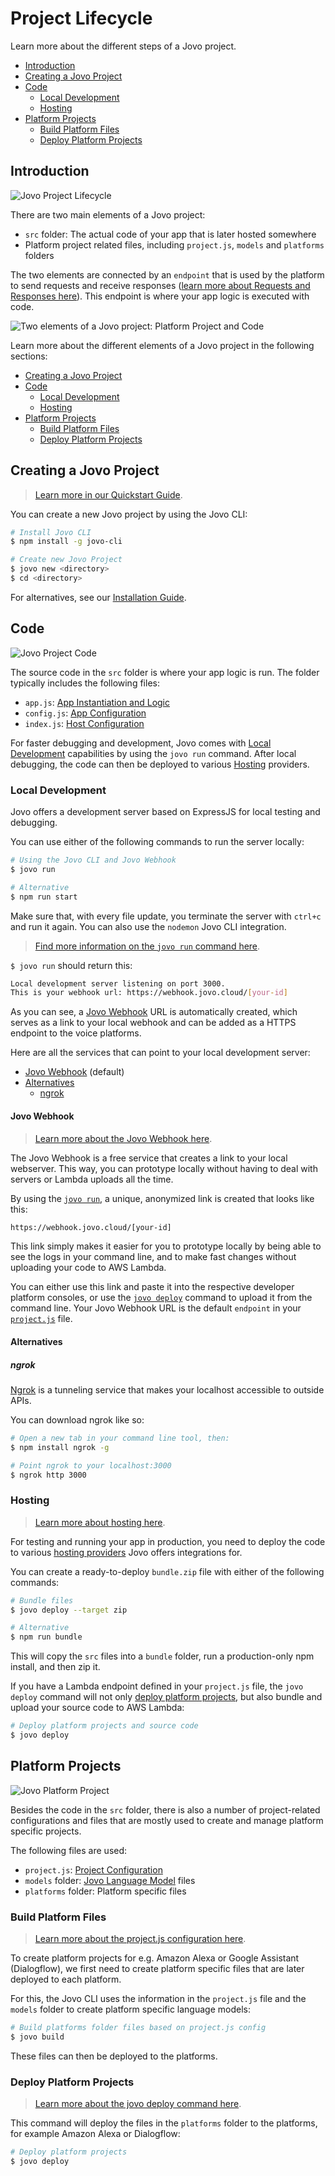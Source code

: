 # Project Lifecycle

Learn more about the different steps of a Jovo project.

* [Introduction](#introduction)
* [Creating a Jovo Project](#creating-a-jovo-project)
* [Code](#code)
   * [Local Development](#local-development)
   * [Hosting](#hosting)
* [Platform Projects](#platform-projects)
   * [Build Platform Files](#build-platform-files)
   * [Deploy Platform Projects](#deploy-platform-projects)

## Introduction

![Jovo Project Lifecycle](../img/project-lifecycle.png)

There are two main elements of a Jovo project:
* `src` folder: The actual code of your app that is later hosted somewhere
* Platform project related files, including `project.js`, `models` and `platforms` folders

The two elements are connected by an `endpoint` that is used by the platform to send requests and receive responses ([learn more about Requests and Responses here](../basic-concepts/requests-responses './requests-responses')). This endpoint is where your app logic is executed with code.

![Two elements of a Jovo project: Platform Project and Code](../img/project-lifecycle-elements.png)

Learn more about the different elements of a Jovo project in the following sections:

* [Creating a Jovo Project](#creating-a-jovo-project)
* [Code](#code)
   * [Local Development](#local-development)
   * [Hosting](#hosting)
* [Platform Projects](#platform-projects)
   * [Build Platform Files](#build-platform-files)
   * [Deploy Platform Projects](#deploy-platform-projects)


## Creating a Jovo Project

> [Learn more in our Quickstart Guide](../getting-started './quickstart').

You can create a new Jovo project by using the Jovo CLI:

```sh
# Install Jovo CLI
$ npm install -g jovo-cli

# Create new Jovo Project
$ jovo new <directory>
$ cd <directory>
```

For alternatives, see our [Installation Guide](../getting-started/installation './installation').


## Code

![Jovo Project Code](../img/project-lifecycle-code.png)

The source code in the `src` folder is where your app logic is run. The folder typically includes the following files:

* `app.js`: [App Instantiation and Logic](../configuration/app-js.md './app-js')
* `config.js`: [App Configuration](../configuration/config-js.md './config-js')
* `index.js`: [Host Configuration](../configuration/hosting './hosting')

For faster debugging and development, Jovo comes with [Local Development](#local-development) capabilities by using the `jovo run` command. After local debugging, the code can then be deployed to various [Hosting](#hosting) providers.


### Local Development

Jovo offers a development server based on ExpressJS for local testing and debugging.

You can use either of the following commands to run the server locally:

```sh
# Using the Jovo CLI and Jovo Webhook
$ jovo run

# Alternative
$ npm run start
```

Make sure that, with every file update, you terminate the server with `ctrl+c` and run it again. You can also use the `nodemon` Jovo CLI integration. 

> [Find more information on the `jovo run` command here](../tools/cli/run.md './cli/run').

`$ jovo run` should return this:

```sh
Local development server listening on port 3000.
This is your webhook url: https://webhook.jovo.cloud/[your-id]
```

As you can see, a [Jovo Webhook](#jovo-webhook) URL is automatically created, which serves as a link to your local webhook and can be added as a HTTPS endpoint to the voice platforms.

Here are all the services that can point to your local development server:
* [Jovo Webhook](#jovo-webhook) (default)
* [Alternatives](#alternatives)
   * [ngrok](#ngrok)


#### Jovo Webhook

> [Learn more about the Jovo Webhook here](./jovo-webhook.md './jovo-webhook').

The Jovo Webhook is a free service that creates a link to your local webserver. This way, you can prototype locally without having to deal with servers or Lambda uploads all the time.

By using the [`jovo run`](../tools/cli/run './cli/run'), a unique, anonymized link is created that looks like this:

```sh
https://webhook.jovo.cloud/[your-id]
```

This link simply makes it easier for you to prototype locally by being able to see the logs in your command line, and to make fast changes without uploading your code to AWS Lambda.

You can either use this link and paste it into the respective developer platform consoles, or use the [`jovo deploy`](../tools/cli/deploy './cli/deploy') command to upload it from the command line. Your Jovo Webhook URL is the default `endpoint` in your [`project.js`](../configuration/project-js.md './project-js') file.


#### Alternatives

##### ngrok

[Ngrok](https://ngrok.com/) is a tunneling service that makes your localhost accessible to outside APIs.

You can download ngrok like so:

```sh
# Open a new tab in your command line tool, then:
$ npm install ngrok -g

# Point ngrok to your localhost:3000
$ ngrok http 3000
```


### Hosting

> [Learn more about hosting here](../configuration/hosting './hosting').

For testing and running your app in production, you need to deploy the code to various [hosting providers](../configuration/hosting './hosting') Jovo offers integrations for.

You can create a ready-to-deploy `bundle.zip` file with either of the following commands:

```sh
# Bundle files
$ jovo deploy --target zip

# Alternative
$ npm run bundle
```

This will copy the `src` files into a `bundle` folder, run a production-only npm install, and then zip it.

If you have a Lambda endpoint defined in your `project.js` file, the `jovo deploy` command will not only [deploy platform projects](#deploy-platform-projects), but also bundle and upload your source code to AWS Lambda:

```sh
# Deploy platform projects and source code
$ jovo deploy
```


## Platform Projects

![Jovo Platform Project](../img/project-lifecycle-platform.png)

Besides the code in the `src` folder, there is also a number of project-related configurations and files that are mostly used to create and manage platform specific projects.

The following files are used:
* `project.js`: [Project Configuration](../configuration/project-js.md './project-js')
* `models` folder: [Jovo Language Model](../basic-concepts/model './model') files
* `platforms` folder: Platform specific files

### Build Platform Files

> [Learn more about the project.js configuration here](../configuration/project-js.md './project-js').

To create platform projects for e.g. Amazon Alexa or Google Assistant (Dialogflow), we first need to create platform specific files that are later deployed to each platform.

For this, the Jovo CLI uses the information in the `project.js` file and the `models` folder to create platform specific language models:

```sh
# Build platforms folder files based on project.js config
$ jovo build
```

These files can then be deployed to the platforms.

### Deploy Platform Projects

> [Learn more about the jovo deploy command here](./cli/deploy './cli/deploy').

This command will deploy the files in the `platforms` folder to the platforms, for example Amazon Alexa or Dialogflow:

```sh
# Deploy platform projects
$ jovo deploy
```






<!--[metadata]: {"description": "Learn more about the different steps of a Jovo project.", "route": "project-lifecycle"}-->
